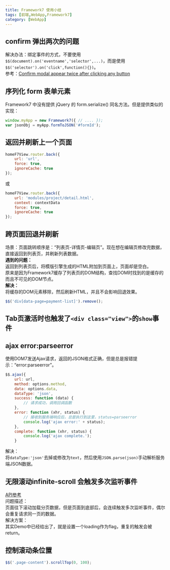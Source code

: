 ```yaml
---
title: Framework7 使用小结
tags: [前端,WebApp,Framework7]
category: [WebApp]
---
```


## confirm 弹出两次的问题  
解决办法：绑定事件的方式，不要使用 `$$(document).on('eventname','selector',...)`，而是使用`$$('selector').on('click',function(){})`。   
参考：[Confirm modal appear twice after clicking any button](https://github.com/nolimits4web/Framework7/issues/1328)

## 序列化 form 表单元素  
Framework7 中没有提供 jQuery 的 form.serialize() 同名方法。但是提供类似的实现：  
``` javascript
window.myApp = new Framework7({ // .... });
var jsonObj = myApp.formToJSON('#formId');
```

<!--more-->

## 返回并刷新上一个页面
``` javascript
homeF7View.router.back({
    url: 'url',
    force: true,
    ignoreCache: true
});
```
或
``` javascript
homeF7View.router.back({
    url: 'modules/project/detail.html',
    context: contextData
    force: true,
    ignoreCache: true
});
```

## 跨页面回退并刷新
场景：页面跳转顺序是：“列表页-详情页-编辑页”。现在想在编辑页修改完数据，直接返回到列表页，并刷新列表数据。  
**遇到的问题：**   
返回到列表页后，将模版引擎生成的HTML附加到页面上，页面却是空白。  
原来是因为Framework7缓存了列表页的DOM结构，查找DOM时找到的是缓存的而且不可见的DOM节点。  
**解决：**   
将缓存的DOM元素移除，然后刷新HTML，并且不会影响回退效果。
```javascript
$$('div[data-page=payment-list]').remove();
```

## Tab页激活时也触发了`<div class="view">`的`show`事件


## ajax error:parseerror
使用DOM7发送Ajax请求，返回的JSON格式正确，但是总是报错提示：“error:parseerror”。
``` javascript
$$.ajax({
    url: url,
    method: options.method,
    data: options.data,
    dataType: 'json',
    success: function (data) {
        // 请求成功，调用回调函数
    },
    error: function (xhr, status) {
        // 接收到服务端响应后，总是执行到这里，status=parseerror
        console.log('ajax error:' + status);
    },
    complete: function (xhr, status) {
        console.log('ajax complete.');
    }
```
解决：  
将`dataType:'json'`去掉或修改为`text`，然后使用`JSON.parse(json)`手动解析服务端JSON数据。

## 无限滚动infinite-scroll 会触发多次监听事件
[API参考](http://framework7.taobao.org/docs/infinite-scroll.html#.WO2JIoh94WV)  
问题描述：  
页面往下滚动加载分页数据，但是页面到底部后，会连续触发多次监听事件，偶尔会重复请求同一页的数据。  
解决方案：  
其实Demo中已经给出了，就是设置一个loading作为flag，重复的触发会被return。

## 控制滚动条位置
``` javascript
$$('.page-content').scrollTop(0, 100);
```